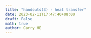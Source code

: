 ```yaml
---
title: "handouts(3) - heat transfer"
date: 2023-02-11T17:47:40+08:00
draft: False
math: true
author: Carry HE
---
```


